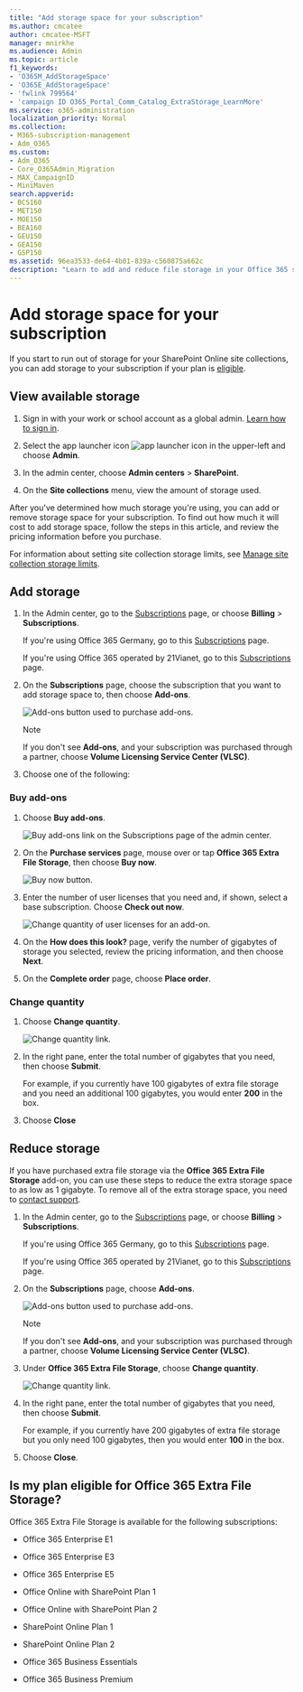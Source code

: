 ```yaml
---
title: "Add storage space for your subscription"
ms.author: cmcatee
author: cmcatee-MSFT
manager: mnirkhe
ms.audience: Admin
ms.topic: article
f1_keywords:
- 'O365M_AddStorageSpace'
- 'O365E_AddStorageSpace'
- 'fwlink 799564'
- 'campaign ID O365_Portal_Comm_Catalog_ExtraStorage_LearnMore'
ms.service: o365-administration
localization_priority: Normal
ms.collection: 
- M365-subscription-management 
- Adm_O365
ms.custom:
- Adm_O365
- Core_O365Admin_Migration
- MAX_CampaignID
- MiniMaven
search.appverid:
- BCS160
- MET150
- MOE150
- BEA160
- GEU150
- GEA150
- GSP150
ms.assetid: 96ea3533-de64-4b01-839a-c560875a662c
description: "Learn to add and reduce file storage in your Office 365 subscription. With extra file storage, you can store more content in SharePoint Online and OneDrive. "
---
```


# Add storage space for your subscription

If you start to run out of storage for your SharePoint Online site collections, you can add storage to your subscription if your plan is [eligible](#is-my-plan-eligible-for-office-365-extra-file-storage).
  
## View available storage

1. Sign in with your work or school account as a global admin. [Learn how to sign in](https://support.office.com/article/e9eb7d51-5430-4929-91ab-6157c5a050b4).
    
2. Select the app launcher icon ![app launcher icon](../media/0aaa6945-f9a4-4b13-bf5f-d5c5dbe978fb.png) in the upper-left and choose **Admin**.
    
3. In the admin center, choose **Admin centers** \> **SharePoint**.
    
4. On the **Site collections** menu, view the amount of storage used. 
    
After you've determined how much storage you're using, you can add or remove storage space for your subscription. To find out how much it will cost to add storage space, follow the steps in this article, and review the pricing information before you purchase.
  
For information about setting site collection storage limits, see [Manage site collection storage limits](https://docs.microsoft.com/en-us/sharepoint/manage-site-collection-storage-limits).
  
## Add storage

1. In the Admin center, go to the <a href="https://go.microsoft.com/fwlink/p/?linkid=842054" target="_blank">Subscriptions</a> page, or choose **Billing** \> **Subscriptions**.
    
    If you're using Office 365 Germany, go to this <a href="https://go.microsoft.com/fwlink/p/?linkid=847745" target="_blank">Subscriptions</a> page. 
    
    If you're using Office 365 operated by 21Vianet, go to this <a href="https://go.microsoft.com/fwlink/p/?linkid=850626" target="_blank">Subscriptions</a> page. 
    
2. On the **Subscriptions** page, choose the subscription that you want to add storage space to, then choose **Add-ons**.
    
    ![Add-ons button used to purchase add-ons.](../media/b4d2beb4-4f6d-435a-b127-01ceebd6eebf.png)
  
    > [!NOTE]
    > If you don't see **Add-ons**, and your subscription was purchased through a partner, choose **Volume Licensing Service Center (VLSC)**. 
  
3. Choose one of the following:
    
### Buy add-ons
    
1. Choose **Buy add-ons**.
    
    ![Buy add-ons link on the Subscriptions page of the admin center.](../media/f5cbc3fa-90f7-4299-976d-2482f2c69755.png)
  
2. On the **Purchase services** page, mouse over or tap **Office 365 Extra File Storage**, then choose **Buy now**.
    
    ![Buy now button.](../media/7cca7cae-a7ab-4d73-b977-ee6725033382.png)
  
3. Enter the number of user licenses that you need and, if shown, select a base subscription. Choose **Check out now**.
    
    ![Change quantity of user licenses for an add-on.](../media/844f9783-aed1-4a4f-a127-8c4a9386dee8.png)
  
4. On the **How does this look?** page, verify the number of gigabytes of storage you selected, review the pricing information, and then choose **Next**.
    
5. On the **Complete order** page, choose **Place order**.
    
### Change quantity
    
1. Choose **Change quantity**.
    
    ![Change quantity link.](../media/96473f2b-6ff6-45ec-b1a3-d7b204ac1f6e.png)
  
2. In the right pane, enter the total number of gigabytes that you need, then choose **Submit**.
    
    For example, if you currently have 100 gigabytes of extra file storage and you need an additional 100 gigabytes, you would enter **200** in the box. 
    
3. Choose **Close**
    
## Reduce storage

If you have purchased extra file storage via the **Office 365 Extra File Storage** add-on, you can use these steps to reduce the extra storage space to as low as 1 gigabyte. To remove all of the extra storage space, you need to [contact support](../contact-support-for-business-products.md).
  
1. In the Admin center, go to the <a href="https://go.microsoft.com/fwlink/p/?linkid=842054" target="_blank">Subscriptions</a> page, or choose **Billing** \> **Subscriptions**.
    
    If you're using Office 365 Germany, go to this <a href="https://go.microsoft.com/fwlink/p/?linkid=847745" target="_blank">Subscriptions</a> page. 
    
    If you're using Office 365 operated by 21Vianet, go to this <a href="https://go.microsoft.com/fwlink/p/?linkid=850626" target="_blank">Subscriptions</a> page. 
    
2. On the **Subscriptions** page, choose **Add-ons**.
    
    ![Add-ons button used to purchase add-ons.](../media/b4d2beb4-4f6d-435a-b127-01ceebd6eebf.png)
  
    > [!NOTE]
    > If you don't see **Add-ons**, and your subscription was purchased through a partner, choose **Volume Licensing Service Center (VLSC)**. 
  
3. Under **Office 365 Extra File Storage**, choose **Change quantity**.
    
    ![Change quantity link.](../media/96473f2b-6ff6-45ec-b1a3-d7b204ac1f6e.png)
  
4. In the right pane, enter the total number of gigabytes that you need, then choose **Submit**.
    
    For example, if you currently have 200 gigabytes of extra file storage but you only need 100 gigabytes, then you would enter **100** in the box. 
    
5. Choose **Close**.
    
## Is my plan eligible for Office 365 Extra File Storage?

Office 365 Extra File Storage is available for the following subscriptions:
  
- Office 365 Enterprise E1
    
- Office 365 Enterprise E3
    
- Office 365 Enterprise E5
    
- Office Online with SharePoint Plan 1
    
- Office Online with SharePoint Plan 2
    
- SharePoint Online Plan 1
    
- SharePoint Online Plan 2
    
- Office 365 Business Essentials
    
- Office 365 Business Premium
